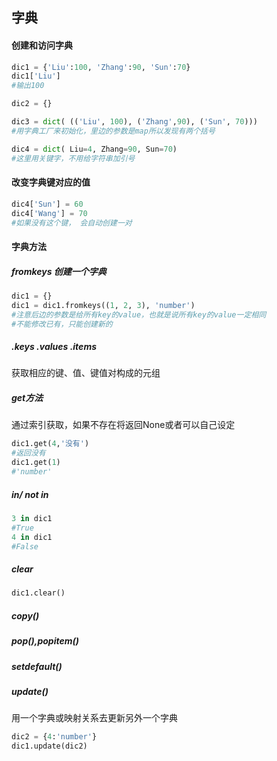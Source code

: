 ## 字典

#### 创建和访问字典

~~~python
dic1 = {'Liu':100, 'Zhang':90, 'Sun':70}
dic1['Liu']
#输出100
~~~

~~~python
dic2 = {}
~~~

~~~python
dic3 = dict( (('Liu', 100), ('Zhang',90), ('Sun', 70))) 
#用字典工厂来初始化，里边的参数是map所以发现有两个括号
~~~

~~~python
dic4 = dict( Liu=4, Zhang=90, Sun=70)
#这里用关键字，不用给字符串加引号
~~~

#### 改变字典键对应的值

~~~python
dic4['Sun'] = 60
dic4['Wang'] = 70
#如果没有这个键， 会自动创建一对
~~~

#### 字典方法

##### fromkeys 创建一个字典

~~~python
dic1 = {}
dic1 = dic1.fromkeys((1, 2, 3), 'number')
#注意后边的参数是给所有key的value，也就是说所有key的value一定相同
#不能修改已有，只能创建新的
~~~

##### .keys .values .items 

获取相应的键、值、键值对构成的元组

##### get方法

通过索引获取，如果不存在将返回None或者可以自己设定

~~~python
dic1.get(4,'没有')
#返回没有
dic1.get(1)
#'number'
~~~

##### in/ not in

~~~python
3 in dic1
#True
4 in dic1 
#False
~~~

##### clear

~~~python
dic1.clear()
~~~

##### copy()

##### pop(),popitem()

##### setdefault()

##### update()

用一个字典或映射关系去更新另外一个字典

~~~python
dic2 = {4:'number'}
dic1.update(dic2)
~~~





